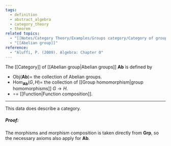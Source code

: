 ```yaml
---
tags:
  - definition
  - abstract_algebra
  - category_theory
  - theorem
related topics:
  - "[[Notes/Category Theory/Examples/Groups category/Category of groups]]"
  - "[[Abelian group]]"
reference:
  - "Aluffi, P. (2009). Algebra: Chapter 0"
---
```

The [[Category]] of [[Abelian group|Abelian groups]] $\mathbf{Ab}$ is defined by
- $\text{Obj}(\mathbf{Ab})=$ the collection of Abelian groups.
- $\text{Hom}_\mathbf{Ab}(G,H)=$ the collection of [[Group homomorphism|group homomorphisms]] $G\to H$.
- $\circ=$ [[Function|Function composition]].
---
This data does describe a category.
##### Proof:
The morphisms and morphism composition is taken directly from $\mathbf{Grp}$, so the necessary axioms also apply for $\mathbf{Ab}$.